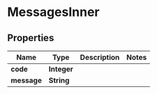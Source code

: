 # MessagesInner

## Properties
Name | Type | Description | Notes
------------ | ------------- | ------------- | -------------
**code** | **Integer** |  | 
**message** | **String** |  | 
